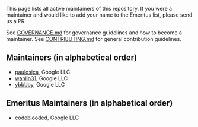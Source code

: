 This page lists all active maintainers of this repository. If you were a
maintainer and would like to add your name to the Emeritus list, please send us
a PR.

See
[GOVERNANCE.md](https://github.com/grpc/grpc-community/blob/master/governance.md)
for governance guidelines and how to become a maintainer. See
[CONTRIBUTING.md](https://github.com/grpc/grpc-community/blob/master/CONTRIBUTING.md)
for general contribution guidelines.

## Maintainers (in alphabetical order)

- [paulosjca](https://github.com/paulosjca), Google LLC
- [wanlin31](https://github.com/wanlin31), Google LLC
- [ybbbby](https://github.com/ybbbby), Google LLC

## Emeritus Maintainers (in alphabetical order)

- [codeblooded](https://github.com/codeblooded), Google LLC
